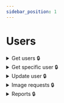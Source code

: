 ```yaml
---
sidebar_position: 1
---
```


# Users

<details id="get-users">
  <summary>Get users 🔒</summary>

**GET** `https://staging-kaboom.herokuapp.com/v1/accounts/users/`

**Query params:**

| Name           | Value      | Type       | Required  |
|----------------|------------|------------|-----------|
| username       | crxssed    | str        | no        |
| page *         | 1          | int        | no        |

\* pagination purposes

**Response:**

```json
{
  "count": 1,
  "next": null,
  "previous": null,
  "results": [
    {
      "username": "crxssed",
      "id": 1,
      "image": "https://www.gravatar.com/avatar/194556ddbe4401bf1e48aa8620f5f854?default=retro",
      "date_joined": "2022-01-08",
      "time_joined": "14:21:50",
      "is_staff": true,
      "userdata": {
        "bio": "<center>\r\n\r\n![hello there](https://media4.giphy.com/media/Nx0rz3jtxtEre/giphy.gif)\r\n\r\n## Hi!\r\n\r\nKaboom Admin\r\n\r\n</center>",
        "private": false
      }
    }
  ]
}
```

</details>

<details id="get-spec-user">
  <summary>Get specific user 🔒</summary>

**GET** `https://staging-kaboom.herokuapp.com/v1/accounts/users/{username}/`

**Response:**

```json
{
  "username": "crxssed",
  "id": 1,
  "image": "https://www.gravatar.com/avatar/194556ddbe4401bf1e48aa8620f5f854?default=retro",
  "date_joined": "2022-01-08",
  "time_joined": "14:21:50",
  "is_staff": true,
  "userdata": {
    "bio": "<center>\r\n\r\n![hello there](https://media4.giphy.com/media/Nx0rz3jtxtEre/giphy.gif)\r\n\r\n## Hi!\r\n\r\nKaboom Admin\r\n\r\n</center>",
    "private": false
  }
}
```

</details>

<details id="update-user">
  <summary>Update user 🔒</summary>

**PATCH** `https://staging-kaboom.herokuapp.com/v1/accounts/users/{username}/`

**JSON Body:**

| Name                     | Required   |
|--------------------------|------------|
| bio                      | no         |
| private                  | no         |

The biography field supports markdown. Note that some markdown elements may not work depending on the client. It's up to you on how to implement the markdown support. You will have to filter out unsafe HTML tags also.

**Response:**

```json
{
  "username": "crxssed",
  "id": 1,
  "image": "https://www.gravatar.com/avatar/194556ddbe4401bf1e48aa8620f5f854?default=retro",
  "date_joined": "2022-01-08",
  "time_joined": "14:21:50",
  "is_staff": true,
  "userdata": {
    "bio": "![hello there](https://media4.giphy.com/media/Nx0rz3jtxtEre/giphy.gif)\n\n## Hi!",
    "private": false
  }
}
```

</details>

<details id="image-requests">
  <summary>Image requests 🔒</summary>

**POST** `https://staging-kaboom.herokuapp.com/v1/accounts/upload/`

**JSON Body:**

| Name                     | Required   |
|--------------------------|------------|
| object_type *            | yes        |
| request_fields *         | yes        |
| object_id                | yes        |
| image **                 | yes        |

\* fields are string options. Have a look at the extra information section to see what values are valid.

\*\* sent as a file.

**Response:**

```json
{
  "id": 23,
  "image": "/media/cartoons_Cartoon_43_COVER.jpg",
  "object_type": "cartoons_Cartoon",
  "request_field": "COVER",
  "object_id": 43,
  "status": "NONE",
  "user": 1
}
```

</details>

<details id="reports">
  <summary>Reports 🔒</summary>

**POST** `https://staging-kaboom.herokuapp.com/v1/accounts/report/`

Some records may need to be reported for violating rules, etc. These only really apply to Kaboom instances that are public.

**JSON Body:**

| Name                     | Required   |
|--------------------------|------------|
| object_type *            | yes        |
| object_id                | yes        |
| message                  | yes        |

\* fields are string options. Have a look at the extra information section to see what values are valid.

**Response:**

```json
{
  "id": 3,
  "object_type": "comics_Comic",
  "object_id": 1,
  "status": "NONE",
  "message": "This is a test report",
  "user": 1
}
```

</details>